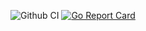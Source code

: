 ![Github CI](https://github.com/oooooleg/go-sql-migrator/actions/workflows/ci.yml/badge.svg) [![Go Report Card](https://goreportcard.com/badge/github.com/oooooleg/go-sql-migrator)](https://goreportcard.com/report/github.com/oooooleg/go-sql-migrator)
